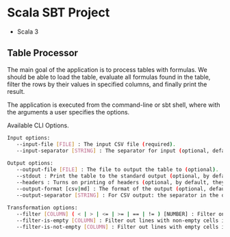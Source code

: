 # Scala SBT Project

- Scala 3

## Table Processor

The main goal of the application is to process tables with formulas. We should be able to load the table, evaluate all formulas found in the table, filter the rows by their values in specified columns, and finally print the result.

The application is executed from the command-line or sbt shell, where with the arguments a user specifies the options. 

Available CLI Options.

```sh
Input options:
   --input-file [FILE] : The input CSV file (required).
   --input-separator [STRING] : The separator for input (optional, defaults to ",").
   
Output options:
   --output-file [FILE] : The file to output the table to (optional).
   --stdout : Print the table to the standard output (optional, by default true).
   --headers : Turns on printing of headers (optional, by default, they are not printed).
   --output-format [csv|md] : The format of the output (optional, default: csv).
   --output-separator [STRING] : For CSV output: the separator in the output file (optional, defaults to ",").
   
Transformation options:
   --filter [COLUMN] ( < | > | <= | >= | == | != ) [NUMBER] : Filter on the column (optional, can be repeated).
   --filter-is-empty [COLUMN] : Filter out lines with non-empty cells in the specified column (optional, can be repeated).
   --filter-is-not-empty [COLUMN] : Filter out lines with empty cells in the specified column (optional, can be repeated).
